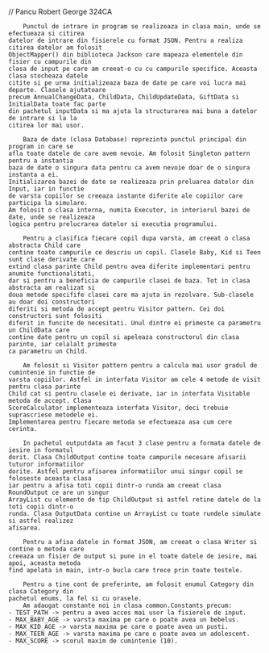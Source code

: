 // Pancu Robert George 324CA

        Punctul de intrare in program se realizeaza in clasa main, unde se efectueaza si citirea
    datelor de intrare din fisierele cu format JSON. Pentru a realiza citirea datelor am folosit
    ObjectMapper() din biblioteca Jackson care mapeaza elementele din fisier cu campurile din 
    clasa de input pe care am creeat-o cu cu campurile specifice. Aceasta clasa stocheaza datele
    citite si pe urma initializeaza baza de date pe care voi lucra mai departe. Clasele ajutatoare
    precum AnnualChangeData, ChildData, ChildUpdateData, GiftData si InitialData toate fac parte
    din pachetul inputData si ma ajuta la structurarea mai buna a datelor de intrare si la la
    citirea lor mai usor.

        Baza de date (clasa Database) reprezinta punctul principal din program in care se
    afla toate datele de care avem nevoie. Am folosit Singleton pattern pentru a instantia
    baza de date o singura data pentru ca avem nevoie doar de o singura instanta a ei.
    Initializarea bazei de date se realizeaza prin preluarea datelor din Input, iar in functie
    de varsta copiilor se creeaza instante diferite ale copiilor care participa la simulare.
    Am folosit o clasa interna, numita Executor, in interiorul bazei de date, unde se realizeaza
    logica pentru prelucrarea datelor si executia programului.

        Pentru a clasifica fiecare copil dupa varsta, am creeat o clasa abstracta Child care
    contine toate campurile ce descriu un copil. Clasele Baby, Kid si Teen sunt clase derivate care
    extind clasa parinte Child pentru avea diferite implementari pentru anumite functionalitati,
    dar si pentru a beneficia de campurile clasei de baza. Tot in clasa abstracta am realizat si
    doua metode specifife clasei care ma ajuta in rezolvare. Sub-clasele au doar doi constructori
    diferiti si metoda de accept pentru Visitor pattern. Cei doi constructori sunt folositi
    diferit in funcite de necesitati. Unul dintre ei primeste ca parametru un ChildData care
    contine date pentru un copil si apeleaza constructorul din clasa parinte, iar celalalt primeste
    ca parametru un Child.

        Am folosit si Visitor pattern pentru a calcula mai usor gradul de cumintenie in functie de
    varsta copiilor. Astfel in interfata Visitor am cele 4 metode de visit pentru clasa parinte
    Child cat si pentru clasele ei derivate, iar in interfata Visitable metoda de accept. Clasa
    ScoreCalculator implementeaza interfata Visitor, deci trebuie suprascriese metodele ei.
    Implementarea pentru fiecare metoda se efectueaza asa cum cere cerinta.

        In pachetul outputdata am facut 3 clase pentru a formata datele de iesire in formatul
    dorit. Clasa ChildOutput contine toate campurile necesare afisarii tuturor informatiilor
    dorite. Astfel pentru afisarea informatiilor unui singur copil se foloseste aceasta clasa
    iar pentru a afisa toti copii dintr-o runda am creeat clasa RoundOutput ce are un singur
    ArrayList cu elemente de tip ChildOutput si astfel retine datele de la toti copii dintr-o
    runda. Clasa OutputData contine un ArrayList cu toate rundele simulate si astfel realizez
    afisarea.
        
        Pentru a afisa datele in format JSON, am creeat o clasa Writer si contine o metoda care
    creeaza un fisier de output si pune in el toate datele de iesire, mai apoi, aceasta metoda
    find apelata in main, intr-o bucla care trece prin toate testele.

        Pentru a tine cont de preferinte, am folosit enumul Category din clasa Category din
    pachetul enums, la fel si cu orasele.
        Am adaugat constante noi in clasa common.Constants precum:
    - TEST_PATH -> pentru a avea acces mai usor la fisierele de input.
    - MAX_BABY_AGE -> varsta maxima pe care o poate avea un bebelus.
    - MAX_KID_AGE -> varsta maxima pe care o poate avea un pusti.
    - MAX_TEEN_AGE -> varsta maxima pe care o poate avea un adolescent.
    - MAX_SCORE -> scorul maxim de cumintenie (10).

        






